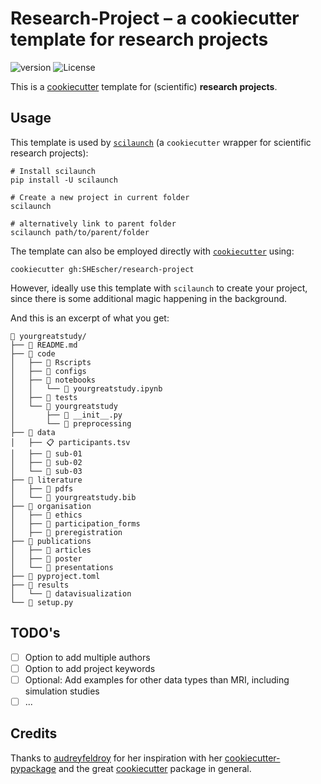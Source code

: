 # Research-Project – a cookiecutter template for research projects

![version](https://img.shields.io/badge/template_version-2.0.3-brightgreen.svg)
![License](https://img.shields.io/badge/license-MIT-blue.svg)

This is a [cookiecutter](https://cookiecutter.readthedocs.io/en/stable/) template for (scientific) **research projects**.

## Usage

This template is used by [`scilaunch`](https://github.com/SHEscher/scilaunch) (a `cookiecutter` wrapper for scientific research projects):

```shell
# Install scilaunch
pip install -U scilaunch

# Create a new project in current folder
scilaunch

# alternatively link to parent folder
scilaunch path/to/parent/folder
```

The template can also be employed directly with [`cookiecutter`](https://github.com/cookiecutter/cookiecutter) using:

```shell
cookiecutter gh:SHEscher/research-project
```

However, ideally use this template with `scilaunch` to create your project, since there is some additional magic happening in the background.

And this is an excerpt of what you get:

```
🚀 yourgreatstudy/
├── 📄 README.md
├── 📂 code
│   ├── 📁 Rscripts
│   ├── 📁 configs
│   ├── 📂 notebooks
│   │   └── 🐍 yourgreatstudy.ipynb
│   ├── 📁 tests
│   └── 📂 yourgreatstudy
│       ├── 🐍 __init__.py
│       └── 📁 preprocessing
├── 📂 data
│   ├── 📋 participants.tsv
│   ├── 📁 sub-01
│   ├── 📁 sub-02
│   └── 📁 sub-03
├── 📂 literature
│   ├── 📁 pdfs
│   └── 📙 yourgreatstudy.bib
├── 📂 organisation
│   ├── 📁 ethics
│   ├── 📁 participation_forms
│   ├── 📁 preregistration
├── 📂 publications
│   ├── 📁 articles
│   ├── 📁 poster
│   └── 📁 presentations
├── 📄 pyproject.toml
├── 📂 results
│   └── 📁 datavisualization
└── 🐍 setup.py
```

## TODO's

- [ ] Option to add multiple authors
- [ ] Option to add project keywords
- [ ] Optional: Add examples for other data types than MRI, including simulation studies
- [ ] ...

## Credits

Thanks to [audreyfeldroy](https://github.com/audreyfeldroy) for her inspiration with her [cookiecutter-pypackage](https://github.com/audreyfeldroy/cookiecutter-pypackage) and the great [cookiecutter](https://github.com/cookiecutter/cookiecutter) package in general.

